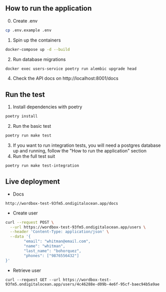 ## How to run the application
0. Create .env
```bash
cp .env.example .env
```
1. Spin up the containers
```bash
docker-compose up -d --build
```
2. Run database migrations
```bash
docker exec users-service poetry run alembic upgrade head
```
4. Check the API docs on http://localhost:8001/docs

## Run the test
1. Install dependencies with poetry
```bash
poetry install
```
2. Run the basic test
```bash
poetry run make test
```
3. If you want to run integration tests, you will need a postgres database up and running, follow the "How to run the application" section
4. Run the full test suit 
```bash
poetry run make test-integration
```

## Live deployment

* Docs
```
http://wordbox-test-93fm5.ondigitalocean.app/docs
```

* Create user
```bash
curl --request POST \
  --url https://wordbox-test-93fm5.ondigitalocean.app/users \
  --header 'Content-Type: application/json' \
  --data '{
        "email": "whitman@email.com",
        "name": "whitman",
        "last_name": "bohorquez",
        "phones": ["9876556432"]
}'
```

* Retrieve user
```
curl --request GET --url https://wordbox-test-93fm5.ondigitalocean.app/users/4c46288e-d09b-4e6f-95cf-baec94b5a9ae
```
